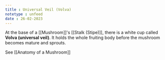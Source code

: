 ```yaml
---
title : Universal Veil (Volva)
notetype : unfeed
date : 26-02-2023
---
```


At the base of a [[Mushroom]]'s [[Stalk (Stipe)]], there is a white cup called **Volva (universal veil)**. It holds the whole fruiting body before the mushroom becomes mature and sprouts.

See [[Anatomy of a Mushroom]]